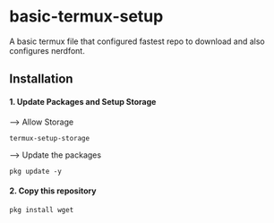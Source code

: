 # basic-termux-setup
A basic termux file that configured fastest repo to download and also configures nerdfont.

## Installation 

#### 1. Update Packages and Setup Storage

--> Allow Storage
```
termux-setup-storage
```

--> Update the packages 
```
pkg update -y
```
#### 2. Copy this repository
```
pkg install wget
```
